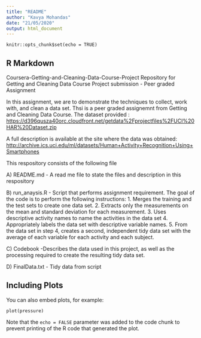 ```yaml
---
title: "README"
author: "Kavya Mohandas"
date: "21/05/2020"
output: html_document
---
```


```{r setup, include=FALSE}
knitr::opts_chunk$set(echo = TRUE)
```

## R Markdown

Coursera-Getting-and-Cleaning-Data-Course-Project
Repository for Getting and Cleaning Data Course Project submission - Peer graded Assignment

In this assignment, we are to demonstrate the techniques to collect, work with, and clean a data set. Thsi is a peer graded assignemnt from Getting and Cleaning Data Course. The dataset provided : https://d396qusza40orc.cloudfront.net/getdata%2Fprojectfiles%2FUCI%20HAR%20Dataset.zip

A full description is available at the site where the data was obtained: http://archive.ics.uci.edu/ml/datasets/Human+Activity+Recognition+Using+Smartphones

This respository consists of the following file

A) README.md - A read me file to state the files and description in this respository

B) run_anaysis.R - Script that performs assignment requirement. The goal of the code is to perform the following instructions: 1. Merges the training and the test sets to create one data set. 2. Extracts only the measurements on the mean and standard deviation for each measurement. 3. Uses descriptive activity names to name the activities in the data set 4. Appropriately labels the data set with descriptive variable names. 5. From the data set in step 4, creates a second, independent tidy data set with the average of each variable for each activity and each subject.

C) Codebook -Describes the data used in this project, as well as the processing required to create the resulting tidy data set.

D) FinalData.txt - Tidy data from script
## Including Plots

You can also embed plots, for example:

```{r pressure, echo=FALSE}
plot(pressure)
```

Note that the `echo = FALSE` parameter was added to the code chunk to prevent printing of the R code that generated the plot.
